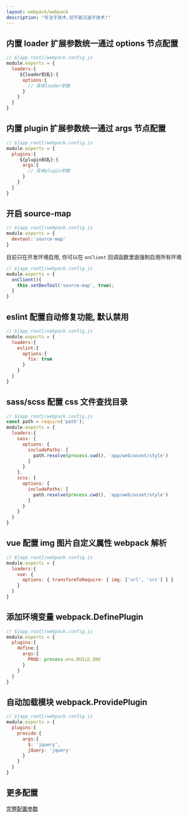 ```yaml
---
layout: webpack/webpack
description: "专注于技术,切不能沉迷于技术!"
---
```


## 内置 loader 扩展参数统一通过 options 节点配置

```js
// ${app_root}/webpack.config.js
module.exports = {
  loaders:{
     ${loader别名}:{
      options:{
        // 具体loader参数
      }
    }
  }
}
```

## 内置 plugin 扩展参数统一通过 args 节点配置

```js
// ${app_root}/webpack.config.js
module.exports = {
  plugins:{
     ${plugin别名}:{
      args:{
        // 具体plugin参数
      }
    }
  }
}
```

## 开启 source-map


```js
// ${app_root}/webpack.config.js
module.exports = {
  devtool:'source-map'
}
```

目前只在开发环境启用, 你可以在 `onClient` 回调函数里面强制启用所有环境

```js
// ${app_root}/webpack.config.js
module.exports = {
  onClient(){
    this.setDevTool('source-map', true);
  }
}
```

## eslint 配置自动修复功能, 默认禁用

```js
// ${app_root}/webpack.config.js
module.exports = {
  loaders:{
    eslint:{
      options:{
        fix: true
      }
    }
  }
}
```

## sass/scss 配置 css 文件查找目录

```js
// ${app_root}/webpack.config.js
const path = require('path');
module.exports = {
  loaders:{
    sass: {
      options: {
        includePaths: [
          path.resolve(process.cwd(), 'app/web/asset/style')
        ]
      }
    },
    scss: {
      options: {
        includePaths: [
          path.resolve(process.cwd(), 'app/web/asset/style')
        ]
      }
    }
  }
}
```

## vue 配置 img 图片自定义属性 webpack 解析

```js
// ${app_root}/webpack.config.js
module.exports = {
  loaders:{
    vue: {
      options: { transformToRequire: { img: ['url', 'src'] } }
    }
  }
}
```

## 添加环境变量 webpack.DefinePlugin

```js
// ${app_root}/webpack.config.js
module.exports = {
  plugins:{
    define:{
      args:{
        PROD: process.env.BUILD_ENV
      }
    }
  }
}
```

## 自动加载模块 webpack.ProvidePlugin

```js
// ${app_root}/webpack.config.js
module.exports = {
  plugins:{
    provide:{
      args:{
        $: 'jquery',
        jQuery: 'jquery'
      }
    }
  }
}
```




## 更多配置

[完整配置参数](/easywebpack/webpack/config/)